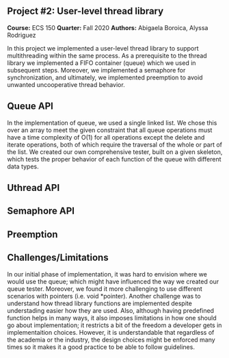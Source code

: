 ## Project #2: User-level thread library
**Course:** ECS 150
**Quarter:** Fall 2020
**Authors:** Abigaela Boroica, Alyssa Rodriguez

In this project we implemented a user-level thread library to support
multithreading within the same process. As a prerequisite to the thread library
we implemented a FIFO container (queue) which we used in subsequent steps. 
Moreover, we implemented a semaphore for synchronization, and ultimately, we
implemented preemption to avoid unwanted uncooperative thread behavior.

## Queue API
In the implementation of queue, we used a single linked list. We chose this over
an array to meet the given constraint that all queue operations must have a
time complexity of O(1) for all operations except the delete and iterate
operations, both of which require the traversal of the whole or part of the
list. We created our own comprehensive tester, built on a given skeleton, which
tests the proper behavior of each function of the queue with different data
types.

## Uthread API

## Semaphore API

## Preemption

## Challenges/Limitations
In our initial phase of implementation, it was hard to envision where we would
use the queue; which might have influenced the way we created our queue tester.
Moreover, we found it more challenging to use different scenarios with pointers
(i.e. void *pointer). Another challenge was to understand how thread library
functions are implemented despite understading easier how they are used. 
Also, although having predefined function helps in many ways, it also imposes
limitations in how one should go about implementation; it restricts a bit of
the freedom a developer gets in implementaition choices. However, it is 
understandable that regardless of the academia or the industry, the design
choices might be enforced many times so it makes it a good practice to be able
to follow guidelines.